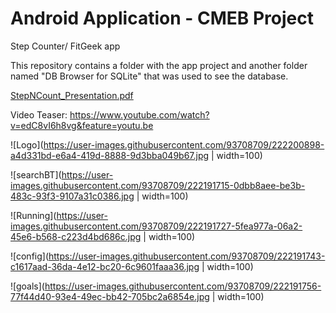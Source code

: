 # Android Application - CMEB Project
Step Counter/ FitGeek app

This repository contains a folder with the app project and another folder named "DB Browser for SQLite" that was used to see the database.

[StepNCount_Presentation.pdf](https://github.com/marianacalado/CMEB-Project/files/10247892/StepNCount_Presentation.pdf)

Video Teaser: https://www.youtube.com/watch?v=edC8vI6h8vg&feature=youtu.be

![Logo](https://user-images.githubusercontent.com/93708709/222200898-a4d331bd-e6a4-419d-8888-9d3bba049b67.jpg | width=100)

![searchBT](https://user-images.githubusercontent.com/93708709/222191715-0dbb8aee-be3b-483c-93f3-9107a31c0386.jpg | width=100)

![Running](https://user-images.githubusercontent.com/93708709/222191727-5fea977a-06a2-45e6-b568-c223d4bd686c.jpg | width=100)

![config](https://user-images.githubusercontent.com/93708709/222191743-c1617aad-36da-4e12-bc20-6c9601faaa36.jpg | width=100)

![goals](https://user-images.githubusercontent.com/93708709/222191756-77f44d40-93e4-49ec-bb42-705bc2a6854e.jpg | width=100)
